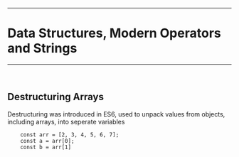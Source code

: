 <hr>
<h1>Data Structures, Modern Operators and Strings</h1>
<hr>

<br>

<h2>Destructuring Arrays</h2>
<p>
    Destructuring was introduced in ES6, used to unpack values from objects, including arrays, into seperate variables

        const arr = [2, 3, 4, 5, 6, 7];
        const a = arr[0];
        const b = arr[1]

</p>
